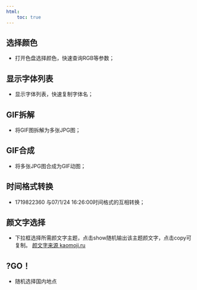 ```yaml
---
html:
    toc: true
---
```


## 选择颜色
- 打开色盘选择颜色，快速查询RGB等参数；

## 显示字体列表
- 显示字体列表，快速复制字体名；

## GIF拆解
- 将GIF图拆解为多张JPG图；

## GIF合成
- 将多张JPG图合成为GIF动图；

## 时间格式转换
- 1719822360 与07/1/24 16:26:00时间格式的互相转换；

## 颜文字选择
- 下拉框选择所需颜文字主题，点击show随机输出该主题颜文字，点击copy可复制。
<u>颜文字来源 [kaomoji.ru](https://kaomoji.ru/en/)</u> 

## ?GO！
- 随机选择国内地点
